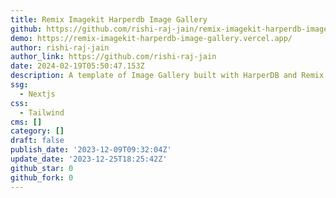 ```yaml
---
title: Remix Imagekit Harperdb Image Gallery
github: https://github.com/rishi-raj-jain/remix-imagekit-harperdb-image-gallery
demo: https://remix-imagekit-harperdb-image-gallery.vercel.app/
author: rishi-raj-jain
author_link: https://github.com/rishi-raj-jain
date: 2024-02-19T05:50:47.153Z
description: A template of Image Gallery built with HarperDB and Remix, deployed to Vercel.
ssg:
  - Nextjs
css:
  - Tailwind
cms: []
category: []
draft: false
publish_date: '2023-12-09T09:32:04Z'
update_date: '2023-12-25T18:25:42Z'
github_star: 0
github_fork: 0
---
```

